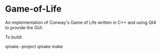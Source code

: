 Game-of-Life
============

An implementation of Conway's Game of Life written in C++ and using Qt4 to provide the GUI.

To build:

qmake -project
qmake
make

